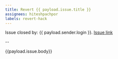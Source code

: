 ```yaml
---
title: Revert {{ payload.issue.title }}
assignees: hiteshpachpor
labels: revert-hack
---
```

Issue closed by: {{ payload.sender.login }}.
[Issue link]({{payload.issue.url}})

--

{{payload.issue.body}}
